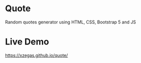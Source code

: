 # Quote

Random quotes generator using HTML, CSS, Bootstrap 5 and JS

# Live Demo

https://xzegas.github.io/quote/
